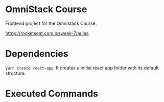 # OmniStack Course
Frontend project for the Omnistack Course.

https://rocketseat.com.br/week-7/aulas

# Dependencies
`yarn create react-app`: It creates a initial react app folder with its default structure.

# Executed Commands
